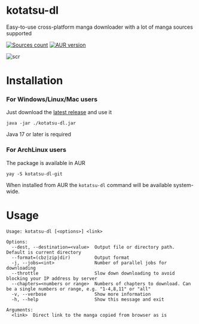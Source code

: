 # kotatsu-dl
Easy-to-use cross-platform manga downloader with a lot of manga sources supported

[![Sources count](https://img.shields.io/badge/dynamic/yaml?url=https%3A%2F%2Fraw.githubusercontent.com%2FKotatsuApp%2Fkotatsu-parsers%2Frefs%2Fheads%2Fmaster%2F.github%2Fsummary.yaml&query=total&label=manga%20sources&color=%23E9321C)](https://github.com/KotatsuApp/kotatsu-parsers)  [![AUR version](https://img.shields.io/aur/version/kotatsu-dl-git?color=%233584E4)](https://aur.archlinux.org/packages/kotatsu-dl-git)

![scr](https://github.com/user-attachments/assets/1f1d28f7-9bc1-4d55-8491-43e21242755f)

# Installation

### For Windows/Linux/Mac users
Just download the [latest release](https://github.com/KotatsuApp/kotatsu-dl/releases/latest) and use it

```shell
java -jar ./kotatsu-dl.jar
```
Java 17 or later is required

### For ArchLinux users
The package is available in AUR

```shell
yay -S kotatsu-dl-git
```
When installed from AUR the `kotatsu-dl` command will be available system-wide.

# Usage

```shell
Usage: kotatsu-dl [<options>] <link>

Options:
  --dest, --destination=<value>  Output file or directory path. Default is current directory
  --format=(cbz|zip|dir)         Output format
  -j, --jobs=<int>               Number of parallel jobs for downloading
  --throttle                     Slow down downloading to avoid blocking your IP address by server
  --chapters=<numbers or range>  Numbers of chapters to download. Can be a single numbers or range, e.g. "1-4,8,11" or "all"
  -v, --verbose                  Show more information
  -h, --help                     Show this message and exit

Arguments:
  <link>  Direct link to the manga copied from browser as is
```
